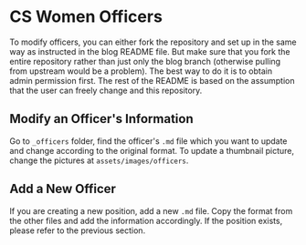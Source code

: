 # CS Women Officers

To modify officers, you can either fork the repository and set up in the same way as instructed in the blog README file. But make sure that you fork the entire repository rather than just only the blog branch (otherwise pulling from upstream would be a problem). The best way to do it is to obtain admin permission first. The rest of the README is based on the assumption that the user can freely change and this repository.

## Modify an Officer's Information

Go to `_officers` folder, find the officer's `.md` file which you want to update and change according to the original format. To update a thumbnail picture, change the pictures at `assets/images/officers`.

## Add a New Officer

If you are creating a new position, add a new `.md` file. Copy the format from the other files and add the information accordingly. If the position exists, please refer to the previous section.
